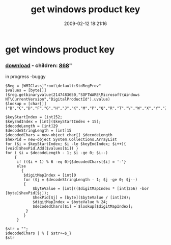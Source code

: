 ﻿---
pid:            867
parent:         0
children:       868
poster:         karl prosser
title:          get windows product key
date:           2009-02-12 18:21:16
format:         posh
---

# get windows product key

### [download](867.ps1) - children: [868](868.md)"

in progress -buggy

```posh
$Reg = [WMIClass]"root\default:StdRegProv"
$values = [byte[]]($reg.getbinaryvalue(2147483650,"SOFTWARE\Microsoft\Windows NT\CurrentVersion","DigitalProductId").uvalue)
$lookup = [char[]]("B","C","D","F","G","H","J","K","M","P","Q","R","T","V","W","X","Y","2","3","4","6","7","8","9")

$keyStartIndex = [int]52;
$keyEndIndex = [int]($keyStartIndex + 15);
$decodeLength = [int]29
$decodeStringLength = [int]15
$decodedChars = new-object char[] $decodeLength 
$hexPid = new-object System.Collections.ArrayList
for ($i = $keyStartIndex; $i -le $keyEndIndex; $i++){ [void]$hexPid.Add($values[$i]) }
for ( $i = $decodeLength - 1; $i -ge 0; $i--)
    {                
     if (($i + 1) % 6 -eq 0){$decodedChars[$i] = '-'}
     else
       {
        $digitMapIndex = [int]0
        for ($j = $decodeStringLength - 1; $j -ge 0; $j--)
        {
            $byteValue = [int](($digitMapIndex * [int]256) -bor [byte]$hexPid[$j]);
            $hexPid[$j] = [byte]($byteValue / [int]24);
            $digitMapIndex = $byteValue % 24;
            $decodedChars[$i] = $lookup[$digitMapIndex];
         }
        }
     }
 
$str = "";
$decodedChars | % { $str+=$_}
$str
```
